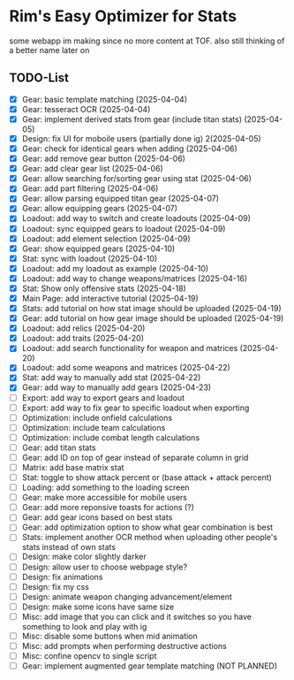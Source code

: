# Rim's Easy Optimizer for Stats

some webapp im making since no more content at TOF.
also still thinking of a better name later on

## TODO-List

- [x] Gear: basic template matching (2025-04-04)
- [x] Gear: tesseract OCR (2025-04-04)
- [x] Gear: implement derived stats from gear (include titan stats) (2025-04-05)
- [x] Design: fix UI for moboile users (partially done ig) 2(2025-04-05)
- [x] Gear: check for identical gears when adding (2025-04-06)
- [x] Gear: add remove gear button (2025-04-06)
- [x] Gear: add clear gear list (2025-04-06)
- [x] Gear: allow searching for/sorting gear using stat (2025-04-06)
- [x] Gear: add part filtering (2025-04-06)
- [x] Gear: allow parsing equipped titan gear (2025-04-07)
- [x] Gear: allow equipping gears (2025-04-07)
- [x] Loadout: add way to switch and create loadouts (2025-04-09)
- [x] Loadout: sync equipped gears to loadout (2025-04-09)
- [x] Loadout: add element selection (2025-04-09)
- [x] Gear: show equipped gears (2025-04-10)
- [x] Stat: sync with loadout (2025-04-10)
- [x] Loadout: add my loadout as example (2025-04-10)
- [x] Loadout: add way to change weapons/matrices (2025-04-16)
- [x] Stat: Show only offensive stats (2025-04-18)
- [x] Main Page: add interactive tutorial (2025-04-19)
- [x] Stats: add tutorial on how stat image should be uploaded (2025-04-19)
- [x] Gear: add tutorial on how gear image should be uploaded (2025-04-19)
- [x] Loadout: add relics (2025-04-20)
- [x] Loadout: add traits (2025-04-20)
- [x] Loadout: add search functionality for weapon and matrices (2025-04-20)
- [x] Loadout: add some weapons and matrices (2025-04-22)
- [x] Stat: add way to manually add stat (2025-04-22)
- [x] Gear: add way to manually add gears (2025-04-23)
- [ ] Export: add way to export gears and loadout
- [ ] Export: add way to fix gear to specific loadout when exporting
- [ ] Optimization: include onfield calculations
- [ ] Optimization: include team calculations
- [ ] Optimization: include combat length calculations
- [ ] Gear: add titan stats
- [ ] Gear: add ID on top of gear instead of separate column in grid
- [ ] Matrix: add base matrix stat
- [ ] Stat: toggle to show attack percent or (base attack + attack percent)
- [ ] Loading: add something to the loading screen
- [ ] Gear: make more accessible for mobile users
- [ ] Gear: add more reponsive toasts for actions (?)
- [ ] Gear: add gear icons based on best stats
- [ ] Gear: add optimization option to show what gear combination is best
- [ ] Stats: implement another OCR method when uploading other people's stats instead of own stats
- [ ] Design: make color slightly darker
- [ ] Design: allow user to choose webpage style?
- [ ] Design: fix animations
- [ ] Design: fix my css
- [ ] Design: animate weapon changing advancement/element
- [ ] Design: make some icons have same size
- [ ] Misc: add image that you can click and it switches so you have something to look and play with ig
- [ ] Misc: disable some buttons when mid animation
- [ ] Misc: add prompts when performing destructive actions
- [ ] Misc: confine opencv to single script
- [ ] Gear: implement augmented gear template matching (NOT PLANNED)
